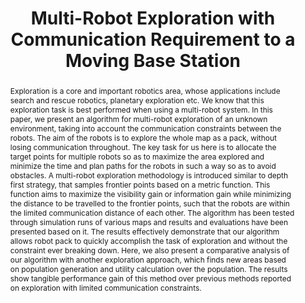 ---
layout: project-page-new
title: "Multi-Robot Exploration with Communication Requirement to a Moving Base Station"
authors:
  - name: Romit Pandey
    sup: #
  - name: Arun Kumar Singh
    sup: #
  - name: K. Madhava Krishna
    sup: #
affiliations:
  - name: IIIT Hyderabad, India
    link: https://robotics.iiit.ac.in
    sup: #
permalink: /publications/2012/Pandey_Multi-Robot-Exploration/
abstract: "Exploration is a core and important robotics area, whose applications include search and rescue robotics, planetary exploration etc. We know that this exploration task is best performed when using a multi-robot system. In this paper, we present an algorithm for multi-robot exploration of an unknown environment, taking into account the communication constraints between the robots. The aim of the robots is to explore the whole map as a pack, without losing communication throughout. The key task for us here is to allocate the target points for multiple robots so as to maximize the area explored and minimize the time and plan paths for the robots in such a way so as to avoid obstacles. A multi-robot exploration methodology is introduced similar to depth first strategy, that samples frontier points based on a metric function. This function aims to maximize the visibility gain or information gain while minimizing the distance to be travelled to the frontier points, such that the robots are within the limited communication distance of each other. The algorithm has been tested through simulation runs of various maps and results and evaluations have been presented based on it. The results effectively demonstrate that our algorithm allows robot pack to quickly accomplish the task of exploration and without the constraint ever breaking down. Here, we also present a comparative analysis of our algorithm with another exploration approach, which finds new
areas based on population generation and utility calculation over the population. The results show tangible performance gain of this method over previous methods reported on exploration with limited communication constraints."
paper: https://robotics.iiit.ac.in/uploads/Main/Publications/Romit_etal_case2012.pdf
# iframe: https://www.youtube.com/embed/jhjskX4FQwA

---